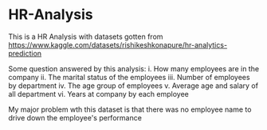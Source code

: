 # HR-Analysis
This is a HR Analysis with datasets gotten from https://www.kaggle.com/datasets/rishikeshkonapure/hr-analytics-prediction

Some question answered by this analysis:
i. How many employees are in the company
ii. The marital status of the employees
iii. Number of employees by department
iv. The age group of employees
v. Average age and salary of all department
vi. Years at company by each employee

My major problem wth this dataset is that there was no employee name to drive down the employee's performance
